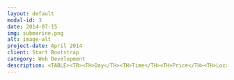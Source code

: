 ```yaml
---
layout: default
modal-id: 3
date: 2014-07-15
img: submarine.png
alt: image-alt
project-date: April 2014
client: Start Bootstrap
category: Web Development
description: <TABLE><TR><TH>Day</TH><TH>Time</TH><TH>Price</TH><TH>Location</TH><TH>Notes</TH></TR><TR><TD>Thursday</TD><TD>6.00 PM</TD><TD>£7.50</TD><TD>Pyramids Studio</TD><TD>Limited Spaces Available - Max 6 Persons per class</TD></TR></TABLE>
---
```

